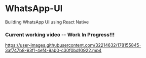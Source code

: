 # WhatsApp-UI

Building WhatsApp UI using React Native

### Current working video -- Work In Progress!!!

https://user-images.githubusercontent.com/32214632/178155845-3af747b8-93f1-4ef4-9ab0-c30f0bd10922.mp4

